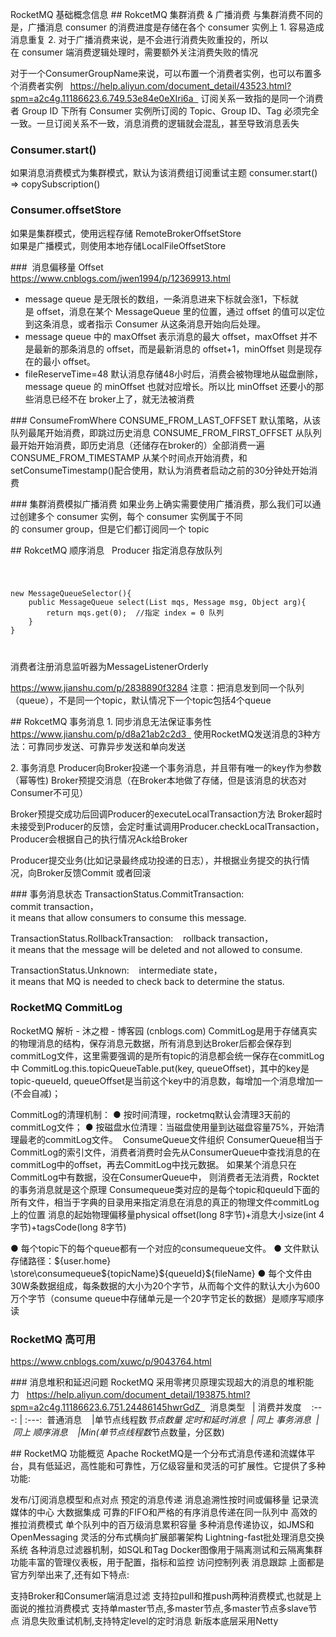 RocketMQ 基础概念信息
## RokcetMQ 集群消费 & 广播消费
与集群消费不同的是，广播消息 consumer 的消费进度是存储在各个 consumer 实例上
1. 容易造成消息重复
2. 对于广播消费来说，是不会进行消费失败重投的，所以在 consumer 端消费逻辑处理时，需要额外关注消费失败的情况

对于一个ConsumerGroupName来说，可以布置一个消费者实例，也可以布置多个消费者实例  
https://help.aliyun.com/document_detail/43523.html?spm=a2c4g.11186623.6.749.53e84e0eXIri6a  
订阅关系一致指的是同一个消费者 Group ID 下所有 Consumer 实例所订阅的 Topic、Group ID、Tag 必须完全一致。一旦订阅关系不一致，消息消费的逻辑就会混乱，甚至导致消息丢失

### Consumer.start()
如果消息消费模式为集群模式，默认为该消费组订阅重试主题 consumer.start() => copySubscription()

### Consumer.offsetStore
如果是集群模式，使用远程存储 RemoteBrokerOffsetStore  
如果是广播模式，则使用本地存储LocalFileOffsetStore  

###  消息偏移量 Offset  
https://www.cnblogs.com/jwen1994/p/12369913.html  
* message queue 是无限长的数组，一条消息进来下标就会涨1，下标就是 offset，消息在某个 MessageQueue 里的位置，通过 offset 的值可以定位到这条消息，或者指示 Consumer 从这条消息开始向后处理。  
* message queue 中的 maxOffset 表示消息的最大 offset，maxOffset 并不是最新的那条消息的 offset，而是最新消息的 offset+1，minOffset 则是现存在的最小 offset。
* fileReserveTime=48 默认消息存储48小时后，消费会被物理地从磁盘删除，message queue 的 minOffset 也就对应增长。所以比 minOffset 还要小的那些消息已经不在 broker上了，就无法被消费

### ConsumeFromWhere
CONSUME_FROM_LAST_OFFSET 默认策略，从该队列最尾开始消费，即跳过历史消息
CONSUME_FROM_FIRST_OFFSET 从队列最开始开始消费，即历史消息（还储存在broker的）全部消费一遍
CONSUME_FROM_TIMESTAMP 从某个时间点开始消费，和setConsumeTimestamp()配合使用，默认为消费者启动之前的30分钟处开始消费

### 集群消费模拟广播消费
如果业务上确实需要使用广播消费，那么我们可以通过创建多个 consumer 实例，每个 consumer 实例属于不同的 consumer group，但是它们都订阅同一个 topic

## RokcetMQ 顺序消息  
Producer 指定消息存放队列
<code>
<pre> 
new MessageQueueSelector(){
    public MessageQueue select(List<MessageQueue> mqs, Message msg, Object arg){
        return mqs.get(0);  //指定 index = 0 队列
    }
}
</pre>
</code>
消费者注册消息监听器为MessageListenerOrderly

https://www.jianshu.com/p/2838890f3284
注意：把消息发到同一个队列（queue），不是同一个topic，默认情况下一个topic包括4个queue  

## RokcetMQ 事务消息
1. 同步消息无法保证事务性
https://www.jianshu.com/p/d8a21ab2c2d3  
使用RocketMQ发送消息的3种方法：可靠同步发送、可靠异步发送和单向发送

2. 事务消息
Producer向Broker投递一个事务消息，并且带有唯一的key作为参数（幂等性)
Broker预提交消息（在Broker本地做了存储，但是该消息的状态对Consumer不可见）

Broker预提交成功后回调Producer的executeLocalTransaction方法
Broker超时未接受到Producer的反馈，会定时重试调用Producer.checkLocalTransaction，Producer会根据自己的执行情况Ack给Broker

Producer提交业务(比如记录最终成功投递的日志），并根据业务提交的执行情况，向Broker反馈Commit 或者回滚

### 事务消息状态
TransactionStatus.CommitTransaction:   
commit transaction，it means that allow consumers to consume this message.

TransactionStatus.RollbackTransaction:   
rollback transaction，it means that the message will be deleted and not allowed to consume.

TransactionStatus.Unknown:   
intermediate state，it means that MQ is needed to check back to determine the status.

### RocketMQ CommitLog
RocketMQ 解析 - 沐之橙 - 博客园 (cnblogs.com)
CommitLog是用于存储真实的物理消息的结构，保存消息元数据，所有消息到达Broker后都会保存到commitLog文件，这里需要强调的是所有topic的消息都会统一保存在commitLog中
CommitLog.this.topicQueueTable.put(key, queueOffset)，其中的key是 topic-queueId, queueOffset是当前这个key中的消息数，每增加一个消息增加一(不会自减)；

CommitLog的清理机制：
● 按时间清理，rocketmq默认会清理3天前的commitLog文件；
● 按磁盘水位清理：当磁盘使用量到达磁盘容量75%，开始清理最老的commitLog文件。
 ConsumeQueue文件组织
ConsumerQueue相当于CommitLog的索引文件，消费者消费时会先从ConsumerQueue中查找消息的在commitLog中的offset，再去CommitLog中找元数据。
如果某个消息只在CommitLog中有数据，没在ConsumerQueue中， 则消费者无法消费，Rocktet的事务消息就是这个原理
Consumequeue类对应的是每个topic和queuId下面的所有文件，相当于字典的目录用来指定消息在消息的真正的物理文件commitLog上的位置
消息的起始物理偏移量physical offset(long 8字节)+消息大小size(int 4字节)+tagsCode(long 8字节)

● 每个topic下的每个queue都有一个对应的consumequeue文件。
● 文件默认存储路径：${user.home} \store\consumequeue\${topicName}\${queueId}\${fileName}
● 每个文件由30W条数据组成，每条数据的大小为20个字节，从而每个文件的默认大小为600万个字节（consume queue中存储单元是一个20字节定长的数据）是顺序写顺序读

### RocketMQ 高可用
https://www.cnblogs.com/xuwc/p/9043764.html

### 消息堆积和延迟问题
RocketMQ 采用零拷贝原理实现超大的消息的堆积能力  
https://help.aliyun.com/document_detail/193875.html?spm=a2c4g.11186623.6.751.24486145hwrGdZ  
 消息类型   | 消费并发度  
 :---: | :---: 
普通消息    |单节点线程数*节点数量
定时和延时消息  | 同上
事务消息  | 同上
顺序消息    |Min(单节点线程数*节点数量，分区数)

## RocketMQ 功能概览
Apache RocketMQ是一个分布式消息传递和流媒体平台，具有低延迟，高性能和可靠性，万亿级容量和灵活的可扩展性。它提供了多种功能:

发布/订阅消息模型和点对点
预定的消息传递
消息追溯性按时间或偏移量
记录流媒体的中心
大数据集成
可靠的FIFO和严格的有序消息传递在同一队列中
高效的推拉消费模式
单个队列中的百万级消息累积容量
多种消息传递协议，如JMS和OpenMessaging
灵活的分布式横向扩展部署架构
Lightning-fast批处理消息交换系统
各种消息过滤器机制，如SQL和Tag
Docker图像用于隔离测试和云隔离集群
功能丰富的管理仪表板，用于配置，指标和监控
访问控制列表
消息跟踪
上面都是官方列举出来了,还有如下特点:

支持Broker和Consumer端消息过滤
支持拉pull和推push两种消费模式,也就是上面说的推拉消费模式
支持单master节点,多master节点,多master节点多slave节点
消息失败重试机制,支持特定level的定时消息
新版本底层采用Netty

